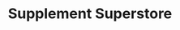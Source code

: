 ---
title: "Supplement Superstore"
url: /saint-peters/supplement-superstore/
shop: nutrition supplements
---